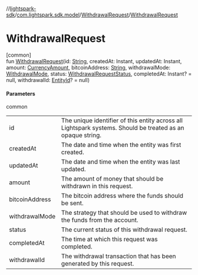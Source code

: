 //[lightspark-sdk](../../../index.md)/[com.lightspark.sdk.model](../index.md)/[WithdrawalRequest](index.md)/[WithdrawalRequest](-withdrawal-request.md)

# WithdrawalRequest

[common]\
fun [WithdrawalRequest](-withdrawal-request.md)(id: [String](https://kotlinlang.org/api/latest/jvm/stdlib/kotlin/-string/index.html), createdAt: Instant, updatedAt: Instant, amount: [CurrencyAmount](../-currency-amount/index.md), bitcoinAddress: [String](https://kotlinlang.org/api/latest/jvm/stdlib/kotlin/-string/index.html), withdrawalMode: [WithdrawalMode](../-withdrawal-mode/index.md), status: [WithdrawalRequestStatus](../-withdrawal-request-status/index.md), completedAt: Instant? = null, withdrawalId: [EntityId](../-entity-id/index.md)? = null)

#### Parameters

common

| | |
|---|---|
| id | The unique identifier of this entity across all Lightspark systems. Should be treated as an opaque string. |
| createdAt | The date and time when the entity was first created. |
| updatedAt | The date and time when the entity was last updated. |
| amount | The amount of money that should be withdrawn in this request. |
| bitcoinAddress | The bitcoin address where the funds should be sent. |
| withdrawalMode | The strategy that should be used to withdraw the funds from the account. |
| status | The current status of this withdrawal request. |
| completedAt | The time at which this request was completed. |
| withdrawalId | The withdrawal transaction that has been generated by this request. |
